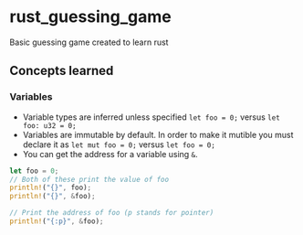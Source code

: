 # rust_guessing_game
Basic guessing game created to learn rust
## Concepts learned
### Variables
* Variable types are inferred unless specified ```let foo = 0;``` versus ```let foo: u32 = 0;```
* Variables are immutable by default. In order to make it mutible you must declare it as ```let mut foo = 0;``` versus ```let foo = 0;```
* You can get the address for a variable using ```&```.<br>
```Rust
let foo = 0;
// Both of these print the value of foo
println!("{}", foo);
println!("{}", &foo);

// Print the address of foo (p stands for pointer)
println!("{:p}", &foo);
```